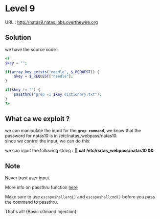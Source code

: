 # Level 9

URL : http://natas9.natas.labs.overthewire.org



## Solution

we have the source code : 

```php
<?
$key = "";

if(array_key_exists("needle", $_REQUEST)) {
    $key = $_REQUEST["needle"];
}

if($key != "") {
    passthru("grep -i $key dictionary.txt");
}
?>
```

## What ca we exploit ?

we can manipulate the input for the **`grep command`**, we know that the password for natas10 is in /etc/natas_webpass/natas10.  
since we control the input, we can do this:

we can input the following string : **|| cat /etc/natas_webpass/natas10 &&**

## Note

Never trust user input.

More info on passthru function [here](https://www.php.net/manual/en/function.passthru.php)

Make sure to use `escapeshellarg()` and `escapeshellcmd()` before you pass the command to passthru. 


That's all! {Basic c0mand Injection}
